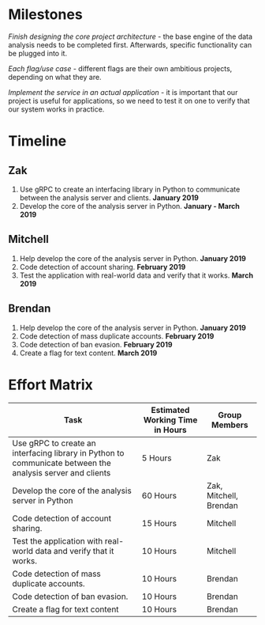 # Milestones

*Finish designing the core project architecture* - the base engine of the data analysis needs to be completed first. Afterwards, specific functionality can be plugged into it.

*Each flag/use case* - different flags are their own ambitious projects, depending on what they are.

*Implement the service in an actual application* - it is important that our project is useful for applications, so we need to test it on one to verify that our system works in practice.

# Timeline

## Zak

1. Use gRPC to create an interfacing library in Python to communicate between the analysis server and clients. **January 2019**
2. Develop the core of the analysis server in Python. **January - March 2019**

## Mitchell

1. Help develop the core of the analysis server in Python. **January 2019**
2. Code detection of account sharing. **February 2019**
3. Test the application with real-world data and verify that it works. **March 2019**

## Brendan

1. Help develop the core of the analysis server in Python. **January 2019**
2. Code detection of mass duplicate accounts. **February 2019**
3. Code detection of ban evasion. **February 2019**
4. Create a flag for text content. **March 2019**

# Effort Matrix


| Task | Estimated Working Time in Hours | Group Members |
|-------|-------|-------|
|Use gRPC to create an interfacing library in Python to communicate between the analysis server and clients | 5 Hours | Zak|
|Develop the core of the analysis server in Python|60 Hours|Zak, Mitchell, Brendan |
|Code detection of account sharing.| 15 Hours | Mitchell |
|Test the application with real-world data and verify that it works.| 10 Hours | Mitchell |
| Code detection of mass duplicate accounts. | 10 Hours | Brendan|
| Code detection of ban evasion. | 10 Hours | Brendan| 
| Create a flag for text content | 10 Hours | Brendan | 

